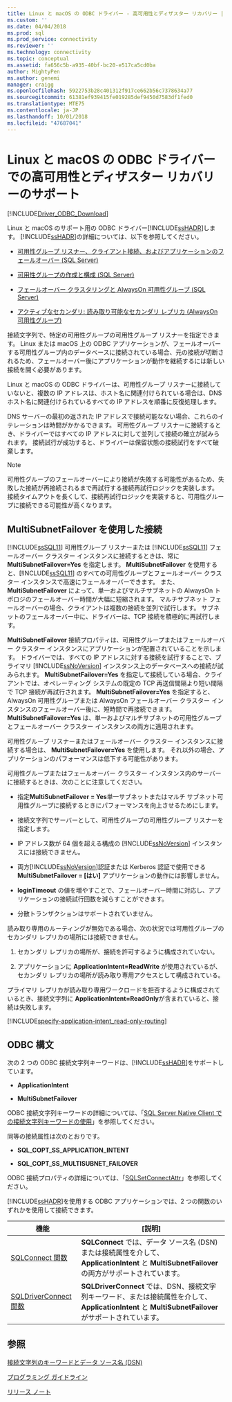```yaml
---
title: Linux と macOS の ODBC ドライバー - 高可用性とディザスター リカバリー | Microsoft Docs
ms.custom: ''
ms.date: 04/04/2018
ms.prod: sql
ms.prod_service: connectivity
ms.reviewer: ''
ms.technology: connectivity
ms.topic: conceptual
ms.assetid: fa656c5b-a935-40bf-bc20-e517ca5cd0ba
author: MightyPen
ms.author: genemi
manager: craigg
ms.openlocfilehash: 5922753b28c401312f917ce662b56c7378634a77
ms.sourcegitcommit: 61381ef939415fe019285def9450d7583df1fed0
ms.translationtype: MTE75
ms.contentlocale: ja-JP
ms.lasthandoff: 10/01/2018
ms.locfileid: "47687041"
---
```

# <a name="odbc-driver-on-linux-and-macos-support-for-high-availability-and-disaster-recovery"></a>Linux と macOS の ODBC ドライバーでの高可用性とディザスター リカバリーのサポート
[!INCLUDE[Driver_ODBC_Download](../../../includes/driver_odbc_download.md)]

Linux と macOS のサポート用の ODBC ドライバー[!INCLUDE[ssHADR](../../../includes/sshadr_md.md)]します。 [!INCLUDE[ssHADR](../../../includes/sshadr_md.md)]の詳細については、以下を参照してください。  
  
-   [可用性グループ リスナー、クライアント接続、およびアプリケーションのフェールオーバー (SQL Server)](http://msdn.microsoft.com/library/hh213417.aspx)  
  
-   [可用性グループの作成と構成 (SQL Server)](http://msdn.microsoft.com/library/ff878265.aspx)  
  
-   [フェールオーバー クラスタリングと AlwaysOn 可用性グループ (SQL Server)](http://msdn.microsoft.com/library/ff929171.aspx)  
  
-   [アクティブなセカンダリ: 読み取り可能なセカンダリ レプリカ (AlwaysOn 可用性グループ)](http://msdn.microsoft.com/library/ff878253.aspx)  
  
接続文字列で、特定の可用性グループの可用性グループ リスナーを指定できます。 Linux または macOS 上の ODBC アプリケーションが、フェールオーバーする可用性グループ内のデータベースに接続されている場合、元の接続が切断されるため、フェールオーバー後にアプリケーションが動作を継続するには新しい接続を開く必要があります。

Linux と macOS の ODBC ドライバーは、可用性グループ リスナーに接続していないと、複数の IP アドレスは、ホスト名に関連付けられている場合は、DNS ホスト名に関連付けられているすべての IP アドレスを順番に反復処理します。

DNS サーバーの最初の返された IP アドレスで接続可能なない場合、これらのイテレーションは時間がかかるできます。 可用性グループ リスナーに接続するとき、ドライバーではすべての IP アドレスに対して並列して接続の確立が試みられます。 接続試行が成功すると、ドライバーは保留状態の接続試行をすべて破棄します。

> [!NOTE]  
> 可用性グループのフェールオーバーにより接続が失敗する可能性があるため、失敗した接続が再接続されるまで再試行する接続再試行ロジックを実装します。 接続タイムアウトを長くして、接続再試行ロジックを実装すると、可用性グループに接続できる可能性が高くなります。

## <a name="connecting-with-multisubnetfailover"></a>MultiSubnetFailover を使用した接続

[!INCLUDE[ssSQL11](../../../includes/sssql11-md.md)] 可用性グループ リスナーまたは [!INCLUDE[ssSQL11](../../../includes/sssql11-md.md)] フェールオーバー クラスター インスタンスに接続するときは、常に **MultiSubnetFailover=Yes** を指定します。 **MultiSubnetFailover** を使用すると、[!INCLUDE[ssSQL11](../../../includes/sssql11-md.md)] のすべての可用性グループとフェールオーバー クラスター インスタンスで高速にフェールオーバーできます。 また、**MultiSubnetFailover** によって、単一およびマルチサブネットの AlwaysOn トポロジのフェールオーバー時間が大幅に短縮されます。 マルチサブネット フェールオーバーの場合、クライアントは複数の接続を並列で試行します。 サブネットのフェールオーバー中に、ドライバーは、TCP 接続を積極的に再試行します。

**MultiSubnetFailover** 接続プロパティは、可用性グループまたはフェールオーバー クラスター インスタンスにアプリケーションが配置されていることを示します。 ドライバーでは、すべての IP アドレスに対する接続を試行することで、プライマリ [!INCLUDE[ssNoVersion](../../../includes/ssnoversion-md.md)] インスタンス上のデータベースへの接続が試みられます。 **MultiSubnetFailover=Yes** を指定して接続している場合、クライアントでは、オペレーティング システムの既定の TCP 再送信間隔より短い間隔で TCP 接続が再試行されます。 **MultiSubnetFailover=Yes** を指定すると、AlwaysOn 可用性グループまたは AlwaysOn フェールオーバー クラスター インスタンスのフェールオーバー後に、短時間で再接続できます。 **MultiSubnetFailover=Yes** は、単一およびマルチサブネットの可用性グループとフェールオーバー クラスター インスタンスの両方に適用されます。  

可用性グループ リスナーまたはフェールオーバー クラスター インスタンスに接続する場合は、 **MultiSubnetFailover=Yes** を使用します。 それ以外の場合、アプリケーションのパフォーマンスは低下する可能性があります。

可用性グループまたはフェールオーバー クラスター インスタンス内のサーバーに接続するときは、次のことに注意してください。
  
-   指定**MultiSubnetFailover = Yes**単一サブネットまたはマルチ サブネット可用性グループに接続するときにパフォーマンスを向上させるためにします。

-   接続文字列でサーバーとして、可用性グループの可用性グループ リスナーを指定します。
  
-   IP アドレス数が 64 個を超える構成の [!INCLUDE[ssNoVersion](../../../includes/ssnoversion-md.md)] インスタンスには接続できません。

-   両方[!INCLUDE[ssNoVersion](../../../includes/ssnoversion-md.md)]認証または Kerberos 認証で使用できる**MultiSubnetFailover = [はい]** アプリケーションの動作には影響しません。

-   **loginTimeout** の値を増やすことで、フェールオーバー時間に対応し、アプリケーションの接続試行回数を減らすことができます。

-   分散トランザクションはサポートされていません。  
  
読み取り専用のルーティングが無効である場合、次の状況では可用性グループのセカンダリ レプリカの場所には接続できません。  
  
1.  セカンダリ レプリカの場所が、接続を許可するように構成されていない。  
  
2.  アプリケーションに **ApplicationIntent=ReadWrite** が使用されているが、セカンダリ レプリカの場所が読み取り専用アクセスとして構成されている。  
  
プライマリ レプリカが読み取り専用ワークロードを拒否するように構成されているとき、接続文字列に **ApplicationIntent=ReadOnly**が含まれていると、接続は失敗します。  


[!INCLUDE[specify-application-intent_read-only-routing](~/includes/paragraph-content/specify-application-intent-read-only-routing.md)]


## <a name="odbc-syntax"></a>ODBC 構文

次の 2 つの ODBC 接続文字列キーワードは、[!INCLUDE[ssHADR](../../../includes/sshadr_md.md)]をサポートしています。  
  
-   **ApplicationIntent**  
  
-   **MultiSubnetFailover**  
  
ODBC 接続文字列キーワードの詳細については、「[SQL Server Native Client での接続文字列キーワードの使用](../../../relational-databases/native-client/applications/using-connection-string-keywords-with-sql-server-native-client.md)」を参照してください。  
  
同等の接続属性は次のとおりです。
  
-   **SQL_COPT_SS_APPLICATION_INTENT**  
  
-   **SQL_COPT_SS_MULTISUBNET_FAILOVER**  
  
ODBC 接続プロパティの詳細については、「[SQLSetConnectAttr](../../../relational-databases/native-client-odbc-api/sqlsetconnectattr.md)」を参照してください。  
  
[!INCLUDE[ssHADR](../../../includes/sshadr_md.md)]を使用する ODBC アプリケーションでは、2 つの関数のいずれかを使用して接続できます。  
  
|機能|[説明]|  
|------------|---------------|  
|[SQLConnect 関数](../../../odbc/reference/syntax/sqlconnect-function.md)|**SQLConnect** では、データ ソース名 (DSN) または接続属性を介して、**ApplicationIntent** と **MultiSubnetFailover** の両方がサポートされています。|  
|[SQLDriverConnect 関数](../../../odbc/reference/syntax/sqldriverconnect-function.md)|**SQLDriverConnect** では、DSN、接続文字列キーワード、または接続属性を介して、**ApplicationIntent** と **MultiSubnetFailover** がサポートされています。|
  
## <a name="see-also"></a>参照  

[接続文字列のキーワードとデータ ソース名 (DSN)](../../../connect/odbc/linux-mac/connection-string-keywords-and-data-source-names-dsns.md)

[プログラミング ガイドライン](../../../connect/odbc/linux-mac/programming-guidelines.md)

[リリース ノート](../../../connect/odbc/linux-mac/release-notes.md)  
